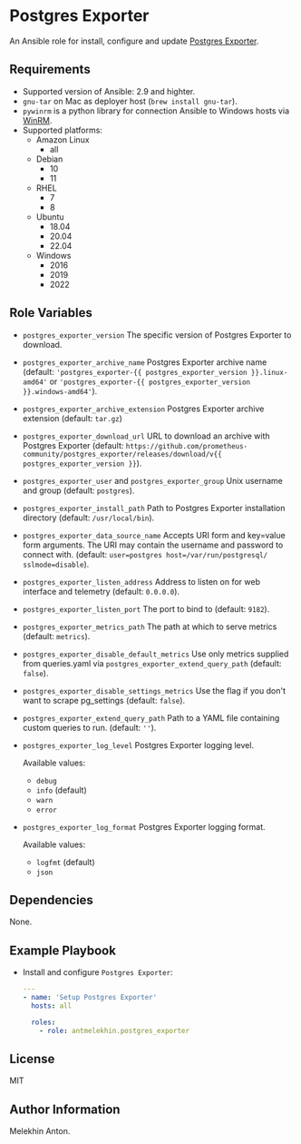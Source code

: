 Postgres Exporter
=================

An Ansible role for install, configure and update [Postgres Exporter](https://github.com/prometheus-community/postgres_exporter).

Requirements
------------

- Supported version of Ansible: 2.9 and highter.
- `gnu-tar` on Mac as deployer host (`brew install gnu-tar`).
- `pywinrm` is a python library for connection Ansible to Windows hosts via [WinRM](https://docs.ansible.com/ansible/latest/user_guide/windows_winrm.html).
- Supported platforms:
  - Amazon Linux
    - all
  - Debian
    - 10
    - 11
  - RHEL
    - 7
    - 8
  - Ubuntu
    - 18.04
    - 20.04
    - 22.04
  - Windows
    - 2016
    - 2019
    - 2022

Role Variables
--------------

- `postgres_exporter_version` The specific version of Postgres Exporter to download.
- `postgres_exporter_archive_name` Postgres Exporter archive name (default: `'postgres_exporter-{{ postgres_exporter_version }}.linux-amd64'` or `'postgres_exporter-{{ postgres_exporter_version }}.windows-amd64'`).
- `postgres_exporter_archive_extension` Postgres Exporter archive extension (default: `tar.gz`)
- `postgres_exporter_download_url` URL to download an archive with Postgres Exporter (default: `https://github.com/prometheus-community/postgres_exporter/releases/download/v{{ postgres_exporter_version }}`).
- `postgres_exporter_user` and `postgres_exporter_group` Unix username and group (default: `postgres`).
- `postgres_exporter_install_path` Path to Postgres Exporter installation directory (default: `/usr/local/bin`).
- `postgres_exporter_data_source_name` Accepts URI form and key=value form arguments. The URI may contain the username and password to connect with. (default: `user=postgres host=/var/run/postgresql/ sslmode=disable`).
- `postgres_exporter_listen_address` Address to listen on for web interface and telemetry (default: `0.0.0.0`).
- `postgres_exporter_listen_port` The port to bind to (default: `9182`).
- `postgres_exporter_metrics_path` The path at which to serve metrics (default: `metrics`).
- `postgres_exporter_disable_default_metrics` Use only metrics supplied from queries.yaml via `postgres_exporter_extend_query_path` (default: `false`).
- `postgres_exporter_disable_settings_metrics` Use the flag if you don't want to scrape pg_settings (default: `false`).
- `postgres_exporter_extend_query_path` Path to a YAML file containing custom queries to run. (default: `''`).
- `postgres_exporter_log_level` Postgres Exporter logging level.

  Available values:
  - `debug`
  - `info` (default)
  - `warn`
  - `error`

- `postgres_exporter_log_format` Postgres Exporter logging format.

  Available values:
  - `logfmt` (default)
  - `json`

Dependencies
------------

None.

Example Playbook
----------------

- Install and configure `Postgres Exporter`:

  ```yaml
  ---
  - name: 'Setup Postgres Exporter'
    hosts: all

    roles:
      - role: antmelekhin.postgres_exporter
  ```

License
-------

MIT

Author Information
------------------

Melekhin Anton.
